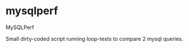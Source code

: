 mysqlperf
=========

MySQLPerf

Small dirty-coded script running loop-tests to compare 2 mysql queries.
